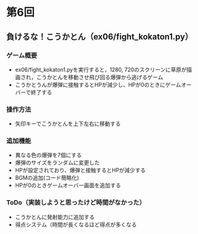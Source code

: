 # 第6回
## 負けるな！こうかとん（ex06/fight_kokaton1.py）
### ゲーム概要
- ex06/fight_kokaton1.pyを実行すると，1280, 720のスクリーンに草原が描画され，こうかとんを移動させ飛び回る爆弾から逃げるゲーム
- こうかとうんが爆弾に接触するとHPが減少し、HPが0のときにゲームオーバーで終了する
### 操作方法
- 矢印キーでこうかとんを上下左右に移動する
### 追加機能
- 異なる色の爆弾を7個にする
- 爆弾のサイズをランダムに変更した
- HPが設定されており、爆弾と接触するとHPが減少する
- BGMの追加(コード簡略化)
- HPが0のときゲームオーバー画面を追加する
### ToDo（実装しようと思ったけど時間がなかった）
- こうかとんに発射能力に追加する
- 得点システム（時間が長くなるほど得点が多くなる